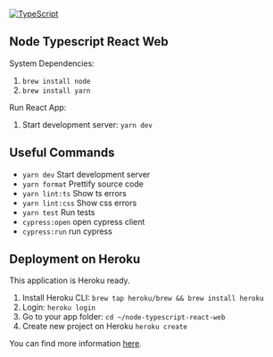 [![TypeScript](https://badges.frapsoft.com/typescript/version/typescript-next.svg?v=101)](https://www.typescriptlang.org/)

## Node Typescript React Web

System Dependencies:

1. `brew install node`
2. `brew install yarn`

Run React App:

1. Start development server: `yarn dev`

## Useful Commands

- `yarn dev` Start development server
- `yarn format` Prettify source code
- `yarn lint:ts` Show ts errors
- `yarn lint:css` Show css errors
- `yarn test` Run tests
- `cypress:open` open cypress client
- `cypress:run` run cypress

## Deployment on Heroku

This application is Heroku ready.

1. Install Heroku CLI: `brew tap heroku/brew && brew install heroku`
2. Login: `heroku login`
3. Go to your app folder: `cd ~/node-typescript-react-web`
4. Create new project on Heroku `heroku create`

You can find more information [here](https://devcenter.heroku.com/articles/heroku-cli).
